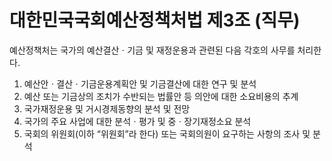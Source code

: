 # 대한민국국회예산정책처법 제3조 (직무)

예산정책처는 국가의 예산결산ㆍ기금 및 재정운용과 관련된 다음 각호의 사무를 처리한다.
1. 예산안ㆍ결산ㆍ기금운용계획안 및 기금결산에 대한 연구 및 분석
2. 예산 또는 기금상의 조치가 수반되는 법률안 등 의안에 대한 소요비용의 추계
3. 국가재정운용 및 거시경제동향의 분석 및 전망
4. 국가의 주요 사업에 대한 분석ㆍ평가 및 중ㆍ장기재정소요 분석
5. 국회의 위원회(이하 “위원회”라 한다) 또는 국회의원이 요구하는 사항의 조사 및 분석
